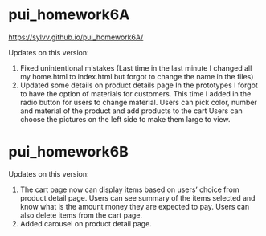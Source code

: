 # pui_homework6A

https://sylvv.github.io/pui_homework6A/

Updates on this version:
1. Fixed unintentional mistakes (Last time in the last minute I changed all my home.html to index.html but forgot to change the name in the files)
2. Updated some details on product details page
    In the prototypes I forgot to have the option of materials for customers. This time I added in the radio button for users to change material. 
    Users can pick color, number and material of the product and add products to the cart
    Users can choose the pictures on the left side to make them large to view. 

# pui_homework6B
Updates on this version:
1. The cart page now can display items based on users’ choice from product detail page. Users can see summary of the items selected and know what is the amount money they are expected to pay. Users can also delete items from the cart page. 
2. Added carousel on product detail page. 
